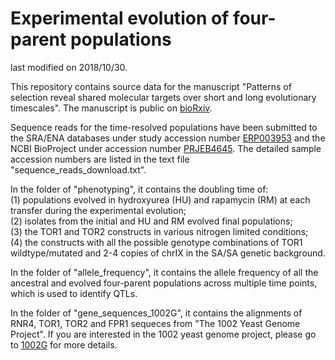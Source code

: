 # Experimental evolution of four-parent populations

last modified on 2018/10/30.

This repository contains source data for the manuscript "Patterns of selection reveal shared molecular targets over short and long evolutionary timescales". The manuscript is public on [bioRxiv](https://www.biorxiv.org/content/early/2017/12/06/229419).

Sequence reads for the time-resolved populations have been submitted to the SRA/ENA databases under study accession number [ERP003953](https://www.ebi.ac.uk/ena/data/view/PRJEB4645) and the NCBI BioProject under accession number [PRJEB4645](https://www.ncbi.nlm.nih.gov/bioproject/?term=PRJEB4645). The detailed sample accession numbers are listed in the text file "sequence_reads_download.txt".

In the folder of "phenotyping", it contains the doubling time of:  
(1) populations evolved in hydroxyurea (HU) and rapamycin (RM) at each transfer during the experimental evolution;  
(2) isolates from the initial and HU and RM evolved final populations;  
(3) the TOR1 and TOR2 constructs in various nitrogen limited conditions;  
(4) the constructs with all the possible genotype combinations of TOR1 wildtype/mutated and 2-4 copies of chrIX in the SA/SA genetic background.

In the folder of "allele_frequency", it contains the allele frequency of all the ancestral and evolved four-parent populations across multiple time points, which is used to identify QTLs.

In the folder of "gene_sequences_1002G", it contains the alignments of RNR4, TOR1, TOR2 and FPR1 sequeces from "The 1002 Yeast Genome Project". If you are interested in the 1002 yeast genome project, please go to [1002G](http://1002genomes.u-strasbg.fr/) for more details.
